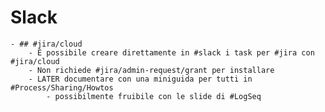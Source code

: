 # Slack
	- ## #jira/cloud
		- É possibile creare direttamente in #slack i task per #jira con #jira/cloud
		- Non richiede #jira/admin-request/grant per installare
		- LATER documentare con una miniguida per tutti in #Process/Sharing/Howtos
			- possibilmente fruibile con le slide di #LogSeq